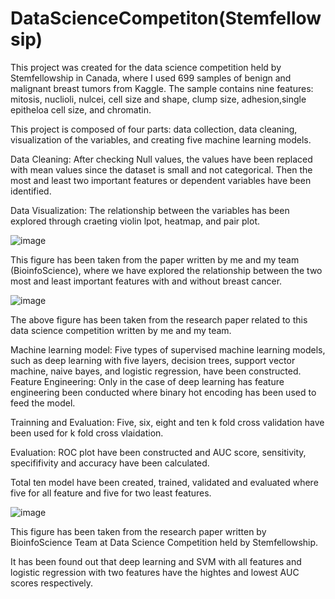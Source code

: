 # DataScienceCompetiton(Stemfellowsip)
This project was created for the data science competition held by Stemfellowship in Canada, where I used 699 samples of benign and malignant breast tumors from Kaggle. The sample contains nine features: mitosis, nuclioli, nulcei, cell size and shape, clump size, adhesion,single epitheloa cell size, and chromatin.

This project is composed of four parts: data collection, data cleaning, visualization of the variables, and creating five machine learning models.

Data Cleaning: After checking Null values, the values have been replaced with mean values since the dataset is small and not categorical. Then the most and least two important features or dependent variables have been identified.

Data Visualization: The relationship between the variables has been explored through craeting violin lpot, heatmap, and pair plot.

![image](https://github.com/AyeshaSKP/DataScienceCompetiton-Stemfellowsip-/assets/41141945/e9d59981-064f-4e4b-8cdf-a936d3c904ff)


 This figure  has been taken from the paper written by me and my team (BioinfoScience), where we have explored the relationship between the two most and least important features with and without breast cancer.

![image](https://github.com/AyeshaSKP/DataScienceCompetiton-Stemfellowsip-/assets/41141945/a1cd74c8-a72a-432f-b27c-f9668589504a)

 The above figure has been taken from the research paper related to this data science competition written by me and my team.


Machine learning model:
Five types of supervised machine learning models, such as deep learning with five layers, decision trees, support vector machine, naive bayes, and logistic regression, have been constructed.
Feature Engineering: Only in the case of deep learning has feature engineering been conducted where binary hot encoding has been used to feed the model.

Trainning and Evaluation: Five, six, eight and ten k fold cross validation have been used for k fold cross vlaidation.

Evaluation: ROC plot have been constructed and AUC score, sensitivity, specififivity and accuracy have been calculated.

Total ten model have been created, trained, validated and evaluated where five for all feature and five for two least features.

![image](https://github.com/AyeshaSKP/DataScienceCompetiton-Stemfellowsip-/assets/41141945/bf4a4283-6c13-4a5d-8c83-c5188c34844a)

This figure has been taken from the research paper written by BioinfoScience Team at Data Science Competition held by Stemfellowship.

It has been found out that deep learning and SVM with all features and logistic regression with two features have the hightes and lowest AUC scores respectively.

 
